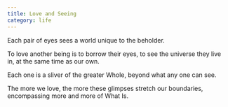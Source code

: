 ```yaml
---
title: Love and Seeing
category: life
---
```


Each pair of eyes
sees a world
unique
to the beholder.

To love another being
is to borrow their eyes,
to see the universe
they live in,
at the same time
as our own.

Each one is a sliver
of the greater Whole,
beyond what any one
can see.

The more we love,
the more these glimpses
stretch our boundaries,
encompassing
more and more
of What Is.
